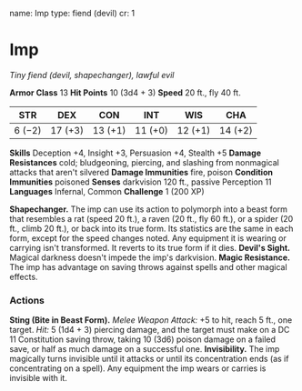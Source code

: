 name: Imp
type: fiend (devil)
cr: 1

# Imp
_Tiny fiend (devil, shapechanger), lawful evil_

**Armor Class** 13
**Hit Points** 10 (3d4 + 3)
**Speed** 20 ft., fly 40 ft.

| STR      | DEX     | CON      | INT     | WIS     | CHA     |
|----------|---------|----------|---------|---------|---------|
| 6 (−2) | 17 (+3) | 13 (+1) | 11 (+0) | 12 (+1) | 14 (+2) |

**Skills** Deception +4, Insight +3, Persuasion +4, Stealth +5
**Damage Resistances** cold; bludgeoning, piercing, and slashing from nonmagical attacks that aren't silvered
**Damage Immunities** fire, poison
**Condition Immunities** poisoned
**Senses** darkvision 120 ft., passive Perception 11
**Languages** Infernal, Common
**Challenge** 1 (200 XP)

**Shapechanger.** The imp can use its action to polymorph into a beast form that resembles a rat (speed 20 ft.), a raven (20 ft., fly 60 ft.), or a spider (20 ft., climb 20 ft.), or back into its true form. Its statistics are the same in each form, except for the speed changes noted. Any equipment it is wearing or carrying isn't transformed. It reverts to its true form if it dies.
**Devil's Sight.** Magical darkness doesn't impede the imp's darkvision.
**Magic Resistance.** The imp has advantage on saving throws against spells and other magical effects.

### Actions
**Sting (Bite in Beast Form).** _Melee Weapon Attack:_ +5 to hit, reach 5 ft., one target. _Hit:_ 5 (1d4 + 3) piercing damage, and the target must make on a DC 11 Constitution saving throw, taking 10 (3d6) poison damage on a failed save, or half as much damage on a successful one.
**Invisibility.** The imp magically turns invisible until it attacks or until its concentration ends (as if concentrating on a spell). Any equipment the imp wears or carries is invisible with it.
